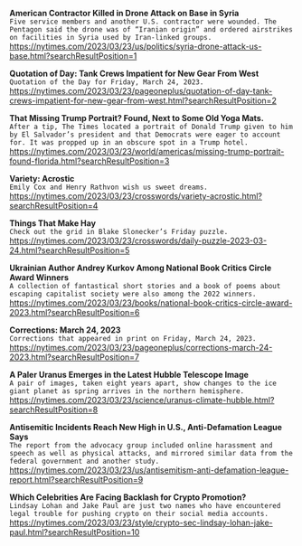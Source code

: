 **American Contractor Killed in Drone Attack on Base in Syria**\
`Five service members and another U.S. contractor were wounded. The Pentagon said the drone was of “Iranian origin” and ordered airstrikes on facilities in Syria used by Iran-linked groups.`\
https://nytimes.com/2023/03/23/us/politics/syria-drone-attack-us-base.html?searchResultPosition=1

**Quotation of Day: Tank Crews Impatient for New Gear From West**\
`Quotation of the Day for Friday, March 24, 2023.`\
https://nytimes.com/2023/03/23/pageoneplus/quotation-of-day-tank-crews-impatient-for-new-gear-from-west.html?searchResultPosition=2

**That Missing Trump Portrait? Found, Next to Some Old Yoga Mats.**\
`After a tip, The Times located a portrait of Donald Trump given to him by El Salvador’s president and that Democrats were eager to account for. It was propped up in an obscure spot in a Trump hotel.`\
https://nytimes.com/2023/03/23/world/americas/missing-trump-portrait-found-florida.html?searchResultPosition=3

**Variety: Acrostic**\
`Emily Cox and Henry Rathvon wish us sweet dreams.`\
https://nytimes.com/2023/03/23/crosswords/variety-acrostic.html?searchResultPosition=4

**Things That Make Hay**\
`Check out the grid in Blake Slonecker’s Friday puzzle.`\
https://nytimes.com/2023/03/23/crosswords/daily-puzzle-2023-03-24.html?searchResultPosition=5

**Ukrainian Author Andrey Kurkov Among National Book Critics Circle Award Winners**\
`A collection of fantastical short stories and a book of poems about escaping capitalist society were also among the 2022 winners.`\
https://nytimes.com/2023/03/23/books/national-book-critics-circle-award-2023.html?searchResultPosition=6

**Corrections: March 24, 2023**\
`Corrections that appeared in print on Friday, March 24, 2023.`\
https://nytimes.com/2023/03/23/pageoneplus/corrections-march-24-2023.html?searchResultPosition=7

**A Paler Uranus Emerges in the Latest Hubble Telescope Image**\
`A pair of images, taken eight years apart, show changes to the ice giant planet as spring arrives in the northern hemisphere.`\
https://nytimes.com/2023/03/23/science/uranus-climate-hubble.html?searchResultPosition=8

**Antisemitic Incidents Reach New High in U.S., Anti-Defamation League Says**\
`The report from the advocacy group included online harassment and speech as well as physical attacks, and mirrored similar data from the federal government and another study.`\
https://nytimes.com/2023/03/23/us/antisemitism-anti-defamation-league-report.html?searchResultPosition=9

**Which Celebrities Are Facing Backlash for Crypto Promotion?**\
`Lindsay Lohan and Jake Paul are just two names who have encountered legal trouble for pushing crypto on their social media accounts.`\
https://nytimes.com/2023/03/23/style/crypto-sec-lindsay-lohan-jake-paul.html?searchResultPosition=10

